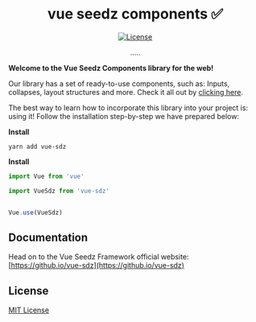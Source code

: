 <h1 align="center">vue seedz components ✅</h1>

<p align="center">
  <a href="#"><img src="https://img.shields.io/npm/l/vuelidation.svg" alt="License" target="_blank"></a>
</p>

<p align="center">
  <p align="center">.....</p>
</p>

<b>Welcome to the Vue Seedz Components library for the web!</b>

Our library has a set of ready-to-use components, such as: Inputs, collapses, layout structures and more. Check it all out by <a href="https://seedz-ag.github.io/vue-sdz/components/input" target="blank">clicking here</a>.

The best way to learn how to incorporate this library into your project is: using it! Follow the installation step-by-step we have prepared below:


**Install**

`yarn add vue-sdz`

**Install**
```javascript
import Vue from 'vue'

import VueSdz from 'vue-sdz'


Vue.use(VueSdz)
```

## Documentation

Head on to the Vue Seedz Framework official website: [https://github.io/vue-sdz](https://github.io/vue-sdz)


## License

[MIT License](http://en.wikipedia.org/wiki/MIT_License)
